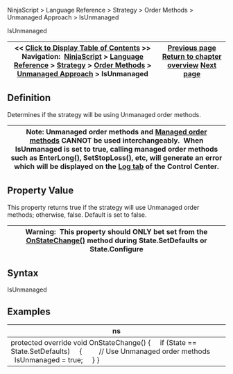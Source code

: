 ﻿
NinjaScript \> Language Reference \> Strategy \> Order Methods \> Unmanaged Approach \> IsUnmanaged

IsUnmanaged

| \<\< [Click to Display Table of Contents](isunmanaged.md) \>\> **Navigation:**     [NinjaScript](ninjascript.md) \> [Language Reference](language_reference_wip.md) \> [Strategy](strategy.md) \> [Order Methods](order_methods.md) \> [Unmanaged Approach](unmanaged_approach.md) \> IsUnmanaged | [Previous page](ignoreoverfill.md) [Return to chapter overview](unmanaged_approach.md) [Next page](submitorderunmanaged.md) |
| --- | --- |
## Definition
Determines if the strategy will be using Unmanaged order methods. 
 

| Note: Unmanaged order methods and [Managed order methods](managed_approach.md) CANNOT be used interchangeably.  When IsUnmanaged is set to true, calling managed order methods such as EnterLong(), SetStopLoss(), etc, will generate an error which will be displayed on the [Log tab](log_tab2.md) of the Control Center. |
| --- |

## Property Value
This property returns true if the strategy will use Unmanaged order methods; otherwise, false. Default is set to false. 
 

| Warning:  This property should ONLY bet set from the [OnStateChange()](onstatechange.md) method during State.SetDefaults or State.Configure |
| --- |

## Syntax
IsUnmanaged
 
## 
## Examples

| ns |
| --- |
| protected override void OnStateChange() {      if (State \=\= State.SetDefaults)      {          // Use Unmanaged order methods          IsUnmanaged \= true;      } } |
